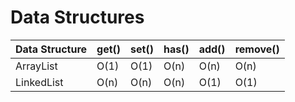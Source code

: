 # Data Structures

| Data Structure | get() | set() | has() | add() | remove() |
| -------------- | ----- | ----- | ----- | ----- | -------- |
| ArrayList      | O(1)  | O(1)  | O(n)  | O(n)  | O(n)     |
| LinkedList     | O(n)  | O(n)  | O(n)  | O(1)  | O(1)     |
